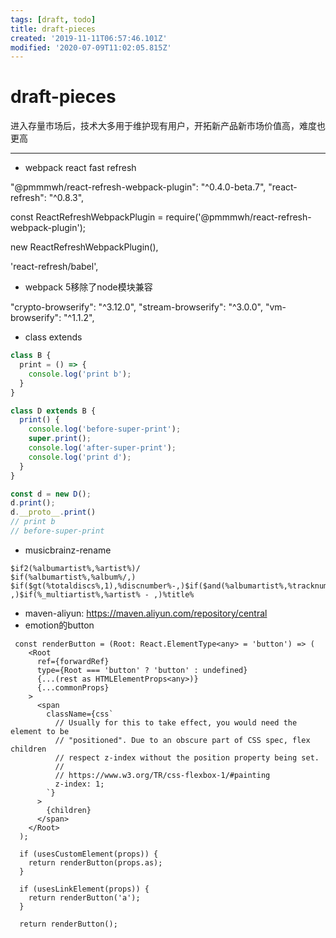 ```yaml
---
tags: [draft, todo]
title: draft-pieces
created: '2019-11-11T06:57:46.101Z'
modified: '2020-07-09T11:02:05.815Z'
---
```


# draft-pieces

进入存量市场后，技术大多用于维护现有用户，开拓新产品新市场价值高，难度也更高
 
 
------  

- webpack react fast refresh

"@pmmmwh/react-refresh-webpack-plugin": "^0.4.0-beta.7", 
"react-refresh": "^0.8.3", 

const ReactRefreshWebpackPlugin = require('@pmmmwh/react-refresh-webpack-plugin'); 

new ReactRefreshWebpackPlugin(), 

'react-refresh/babel', 

- webpack 5移除了node模块兼容

"crypto-browserify": "^3.12.0", 
"stream-browserify": "^3.0.0", 
"vm-browserify": "^1.1.2", 

- class extends

``` js
class B {
  print = () => {
    console.log('print b');
  }
}

class D extends B {
  print() {
    console.log('before-super-print');
    super.print();
    console.log('after-super-print');
    console.log('print d');
  }
}

const d = new D();
d.print();
d.__proto__.print()
// print b
// before-super-print
```

- musicbrainz-rename

``` 
$if2(%albumartist%,%artist%)/
$if(%albumartist%,%album%/,)
$if($gt(%totaldiscs%,1),%discnumber%-,)$if($and(%albumartist%,%tracknumber%),$num(%tracknumber%,2) ,)$if(%_multiartist%,%artist% - ,)%title%
```

- maven-aliyun: https://maven.aliyun.com/repository/central 
- emotion的button

``` 
 const renderButton = (Root: React.ElementType<any> = 'button') => (
    <Root
      ref={forwardRef}
      type={Root === 'button' ? 'button' : undefined}
      {...(rest as HTMLElementProps<any>)}
      {...commonProps}
    >
      <span
        className={css`
          // Usually for this to take effect, you would need the element to be
          // "positioned". Due to an obscure part of CSS spec, flex children
          // respect z-index without the position property being set.
          //
          // https://www.w3.org/TR/css-flexbox-1/#painting
          z-index: 1;
        `}
      >
        {children}
      </span>
    </Root>
  );

  if (usesCustomElement(props)) {
    return renderButton(props.as);
  }

  if (usesLinkElement(props)) {
    return renderButton('a');
  }

  return renderButton();
```
